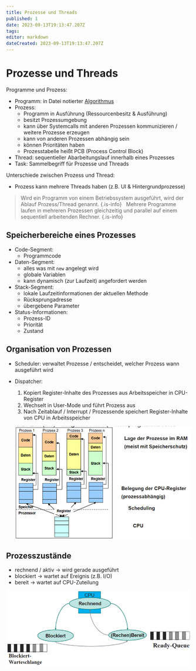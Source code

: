 ```yaml
---
title: Prozesse und Threads
published: 1
date: 2023-09-13T19:13:47.207Z
tags: 
editor: markdown
dateCreated: 2023-09-13T19:13:47.207Z
---
```


# Prozesse und Threads

Programme und Prozess:

- Programm: in Datei notierter [Algorithmus](/fom/semester-3/it-infrastruktur/it-infrastruktur.md#algorithmus)
- Prozess:
  - Programm in Ausführung (Ressourcenbesitz & Ausführung)
  - besitzt Prozessumgebung
  - kann über Systemcalls mit anderen Prozessen kommunizieren / weitere Prozesse erzeugen
  - kann von anderen Prozessen abhängig sein
  - können Prioritäten haben
  - Prozesstabelle heißt PCB (Process Control Block)
- Thread: sequentieller Abarbeitungslauf innerhalb eines Prozesses
- Task: Sammelbegriff für Prozesse und Threads

Unterschiede zwischen Prozess und Thread:

- Prozess kann mehrere Threads haben (z.B. UI & Hintergrundprozesse)

> Wird ein Programm von einem Betriebssystem ausgeführt, wird der Ablauf Prozess/Thread genannt.
{.is-info}
&nbsp;
> Mehrere Programme laufen in mehreren Prozessen gleichzeitig und parallel auf einem sequentiell arbeitenden Rechner.
{.is-info}

## Speicherbereiche eines Prozesses

- Code-Segment:
  - Programmcode
- Daten-Segment:
  - alles was mit `new` angelegt wird
  - globale Variablen
  - kann dynamisch (zur Laufzeit) angefordert werden
- Stack-Segment:
  - lokale Laufzeitinformationen der aktuellen Methode
  - Rücksprungadresse
  - übergebene Parameter
- Status-Informationen:
  - Prozess-ID
  - Priorität
  - Zustand

## Organisation von Prozessen

- Scheduler: verwaltet Prozesse / entscheidet, welcher Prozess wann ausgeführt wird
- Dispatcher:
  1. Kopiert Register-Inhalte des Prozesses aus Arbeitsspeicher in CPU-Register
  1. Wechselt in User-Mode und führt Prozess aus
  1. Nach Zeitablauf / Interrupt / Prozessende speichert Register-Inhalte von CPU in Arbeitsspeicher

  ![Prozessorganisation](Prozessorganisation.png)

## Prozesszustände

- rechnend / aktiv -> wird gerade ausgeführt
- blockiert -> wartet auf Ereignis (z.B. I/O)
- bereit -> wartet auf CPU-Zuteilung

![Prozesszustände](Prozesszustaende.png)
